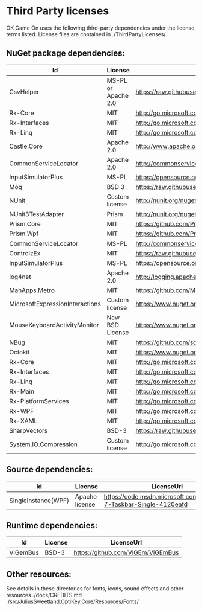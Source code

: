 # Third Party licenses
OK Game On uses the following third-party dependencies under the license terms listed.
License files are contained in ./ThirdPartyLicenses/

## NuGet package dependencies:

|Id | License |  LicenseUrl |
| --------------- | --------------- | --------------- | 
|CsvHelper                       |MS-PL or Apache 2.0      | https://raw.githubusercontent.com/JoshClose/CsvHelper/master/LICENSE.txt|
|Rx-Core                         |MIT                      | http://go.microsoft.com/fwlink/?LinkID=261272|
|Rx-Interfaces                   |MIT                      | http://go.microsoft.com/fwlink/?LinkID=261272|
|Rx-Linq                         |MIT                      | http://go.microsoft.com/fwlink/?LinkID=261272|
|Castle.Core                     |Apache 2.0               | http://www.apache.org/licenses/LICENSE-2.0.html|
|CommonServiceLocator            |Apache 2.0               | http://commonservicelocator.codeplex.com/license|
|InputSimulatorPlus              |MS-PL                    | https://opensource.org/licenses/MS-PL|
|Moq                             |BSD 3                    | https://raw.githubusercontent.com/moq/moq4/master/License.txt|
|NUnit                           |Custom license           | http://nunit.org/nuget/nunit3-license.txt|
|NUnit3TestAdapter               |Prism                    | http://nunit.org/nuget/nunit3-license.txt|
|Prism.Core                      |MIT                      | https://github.com/PrismLibrary/Prism/blob/master/LICENSE|
|Prism.Wpf                       |MIT                      | https://github.com/PrismLibrary/Prism/blob/master/LICENSE|
|CommonServiceLocator            |MS-PL                    | http://commonservicelocator.codeplex.com/license|
|ControlzEx                      |MIT                      | https://raw.githubusercontent.com/ControlzEx/ControlzEx/develop/LICENSE|
|InputSimulatorPlus              |MS-PL                    | https://opensource.org/licenses/MS-PL|
|log4net                         |Apache 2.0               | http://logging.apache.org/log4net/license.html|
|MahApps.Metro                   |MIT                      | https://github.com/MahApps/MahApps.Metro/blob/master/LICENSE|
|MicrosoftExpressionInteractions |Custom license           | https://www.nuget.org/packages/MicrosoftExpressionInteractions|
|MouseKeyboardActivityMonitor    |New BSD License          | https://www.nuget.org/packages/MouseKeyboardActivityMonitor/|
|NBug                            |MIT                      | https://github.com/soygul/NBug/blob/master/LICENSE.md|
|Octokit                         |MIT                      | https://www.nuget.org/packages/Octokit/|
|Rx-Core                         |MIT                      | http://go.microsoft.com/fwlink/?LinkID=261272|
|Rx-Interfaces                   |MIT                      | http://go.microsoft.com/fwlink/?LinkID=261272|
|Rx-Linq                         |MIT                      | http://go.microsoft.com/fwlink/?LinkID=261272|
|Rx-Main                         |MIT                      | http://go.microsoft.com/fwlink/?LinkID=261272|
|Rx-PlatformServices             |MIT                      | http://go.microsoft.com/fwlink/?LinkID=261272|
|Rx-WPF                          |MIT                      | http://go.microsoft.com/fwlink/?LinkID=261272|
|Rx-XAML                         |MIT                      | http://go.microsoft.com/fwlink/?LinkID=261272|
|SharpVectors                    |BSD-3                    | https://raw.githubusercontent.com/ElinamLLC/SharpVectors/master/License.md|
|System.IO.Compression           |Custom license           | http://go.microsoft.com/fwlink/?LinkId=329770|

## Source dependencies:
|Id | License |  LicenseUrl |
| --------------- | --------------- | --------------- | 
|SingleInstance(WPF)|             Apache license            |https://code.msdn.microsoft.com/Windows-7-Taskbar-Single-4120eafd|

## Runtime dependencies:
|Id | License |  LicenseUrl |
| --------------- | --------------- | --------------- | 
|ViGemBus|                        BSD-3|                     https://github.com/ViGEm/ViGEmBus|

## Other resources:
See details in these directories for fonts, icons, sound effects and other resources
./docs/CREDITS.md
./src/JuliusSweetland.OptiKey.Core/Resources/Fonts/

